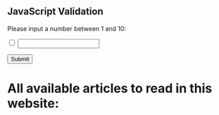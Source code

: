 <h2>JavaScript Validation</h2>

<p>Please input a number between 1 and 10:</p>

<input id="mom" type="checkbox">
<input id="numb">

<button type="button" onclick="myFunction()">Submit</button>

<p id="demo"></p>

<script>
function myFunction() {
  // Get the value of the input field with id="numb"
  let x = document.getElementById("numb").value;
  // If x is Not a Number or less than one or greater than 10
  let text;
  if (isNaN(x) || x < 1 || x > 10) {
    text = "Input not valid";
  } else {
    text = "Input OK";
  }
  document.getElementById("demo").innerHTML = text;
}
</script>

<script>
fetch('./pages.json').then((response) => response.json()).then((json) => console.log(json));
</script>

# All available articles to read in this website:

<ol id="articles">
</ol>
